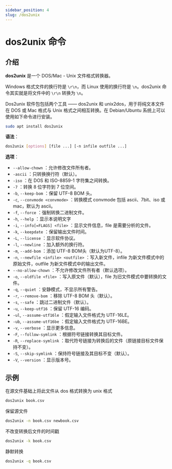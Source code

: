```yaml
---
sidebar_position: 4
slug: /dos2unix
---
```


# dos2unix 命令



## 介绍

**dos2unix** 是一个 DOS/Mac - Unix 文件格式转换器。

Windows 格式文件的换行符是 `\r\n`，而 Linux 使用的换行符是 `\n`。dos2unix 命令其实就是将文件中的 `\r\n` 转换为 `\n`。

Dos2unix 软件包包括两个工具 —— dos2unix 和 unix2dos，用于将纯文本文件在 DOS 或 Mac 格式与 Unix 格式之间相互转换。在 Debian/Ubuntu 系统上可以使用如下命令进行安装。

```bash
sudo apt install dos2unix
```

**语法**：

```bash
dos2unix [options] [file ...] [-n infile outfile ...]
```

**选项**：

- `--allow-chown` ：允许修改文件所有者。
- `-ascii` ：只转换换行符（默认）。
- `-iso` ：在 DOS 和 ISO-8859-1 字符集之间转换。
- `-7` ：转换 8 位字符到 7 位空间。
- `-b`, `--keep-bom` ：保留 UTF-8 BOM 头。
- `-c`, `--convmode <convmode>` ：转换模式 convmode 包括 ascii、7bit、iso 或 mac，默认为 ascii。
- `-f`, `--force` ：强制转换二进制文件。
- `-h`, `--help` ：显示本说明文字
- `-i`, `--info[=FLAGS] <file>` ：显示文件信息，file 是需要分析的文件。
- `-k`, `--keepdate` ：保留输出文件时间。
- `-L`, `--license` ：显示软件协议。
- `-l`, `--newline` ：加入额外的换行符。
- `-m`, `--add-bom` ：添加 UTF-8 BOM头（默认为UTF-8）。
- `-n`, `--newfile <infile> <outfile>` ：写入新文件，infile 为新文件模式中的原始文件，outfile 为新文件模式中的输出文件。
- `--no-allow-chown` ：不允许修改文件所有者（默认选项）。
- `-o`, `--oldfile <file>` ：写入原文件（默认），file 为旧文件模式中要转换的文件。
- `-q`, `--quiet` ：安静模式，不显示所有警告。
- `-r`, `--remove-bom` ：移除 UTF-8 BOM 头（默认）。
- `-s`, `--safe` ：跳过二进制文件（默认）。
- `-u`,  `--keep-utf16` ：保留 UTF-16 编码。
- `-ul`, `--assume-utf16le` ：假定输入文件格式为 UTF-16LE。
- `-ub`, `--assume-utf16be` ：假定输入文件格式为 UTF-16BE。
- `-v`,  `--verbose` ：显示更多信息。
- `-F`, `--follow-symlink` ：根据符号链接转换其目标文件。
- `-R`, `--replace-symlink` ：取代符号链接为转换后的文件（原链接目标文件保持不变）。
- `-S`, `--skip-symlink` ：保持符号链接及其目标不变（默认）。
- `-V`, `--version` ：显示版本号。



## 示例

在源文件基础上将此文件从 dos 格式转换为 unix 格式

```bash
dos2unix book.csv
```

保留源文件

```bash
dos2unix -n book.csv newbook.csv
```

不改变转换后文件的时间戳

```bash
dos2unix -k book.csv
```

静默转换

```bash
dos2unix -q book.csv
```

